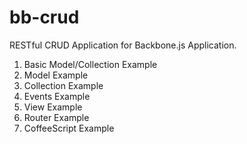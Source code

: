 bb-crud
=======

RESTful CRUD Application for Backbone.js Application.

1. Basic Model/Collection Example
2. Model Example
3. Collection Example
4. Events Example
5. View Example
6. Router Example
7. CoffeeScript Example

